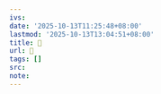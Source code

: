 ```yaml
---
ivs:
date: '2025-10-13T11:25:48+08:00'
lastmod: '2025-10-13T13:04:51+08:00'
title: 󰊀
url: 󰊀
tags: []
src:
note:
---
```

